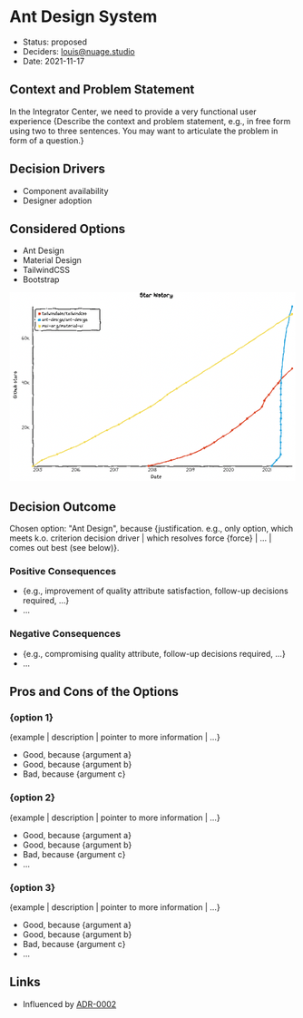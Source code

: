 # Ant Design System

- Status: proposed
- Deciders: louis@nuage.studio
- Date: 2021-11-17

## Context and Problem Statement

In the Integrator Center, we need to provide a very functional user experience
{Describe the context and problem statement, e.g., in free form using two to three sentences. You may want to articulate the problem in form of a question.}

## Decision Drivers

- Component availability
- Designer adoption

## Considered Options

- Ant Design
- Material Design
- TailwindCSS
- Bootstrap

![Design system benchmark](../benchmarks/0003-design-systems.png)

## Decision Outcome

Chosen option: "Ant Design", because {justification. e.g., only option, which meets k.o. criterion decision driver | which resolves force {force} | … | comes out best (see below)}.

### Positive Consequences

- {e.g., improvement of quality attribute satisfaction, follow-up decisions required, …}
- …

### Negative Consequences

- {e.g., compromising quality attribute, follow-up decisions required, …}
- …

## Pros and Cons of the Options

### {option 1}

{example | description | pointer to more information | …}

- Good, because {argument a}
- Good, because {argument b}
- Bad, because {argument c}

### {option 2}

{example | description | pointer to more information | …} <!-- optional -->

- Good, because {argument a}
- Good, because {argument b}
- Bad, because {argument c}
- … <!-- numbers of pros and cons can vary -->

### {option 3}

{example | description | pointer to more information | …} <!-- optional -->

- Good, because {argument a}
- Good, because {argument b}
- Bad, because {argument c}
- … <!-- numbers of pros and cons can vary -->

## Links <!-- optional -->

- Influenced by [ADR-0002](0002-nextjs-frontend-framework.md)
